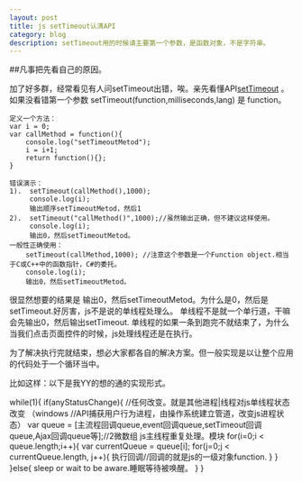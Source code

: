 ```yaml
---
layout: post
title: js setTimeout认清API
category: blog
description: setTimeout用的时候请主要第一个参数，是函数对象，不是字符串。
---
```

##凡事把先看自己的原因。

加了好多群，经常看见有人问setTimeout出错，唉。亲先看懂API[setTimeout][1] 。如果没看错第一个参数
setTimeout(function,milliseconds,lang) 是 function。
    
    定义一个方法：
    var i = 0;
    var callMethod = function(){
    	console.log("setTimeoutMetod");
    	i = i+1;
    	return function(){};
    }

    错误演示：
    1).  setTimeout(callMethod(),1000);
         console.log(i);
         输出顺序setTimeoutMetod，然后1
    2).  setTimeout("callMethod()",1000);//虽然输出正确，但不建议这样使用。
         console.log(i);
         输出0，然后setTimeoutMetod。
    一般性正确使用：
        setTimeout(callMethod,1000); //注意这个参数是一个Function object.相当于C或C++中的函数指针，C#的委托。
        console.log(i);
        输出0，然后setTimeoutMetod。

很显然想要的结果是 输出0，然后setTimeoutMetod。为什么是0，然后是setTimeout.好厉害，js不是说的单线程处理么。
单线程不是就一个单行道，干嘛会先输出0，然后输出setTimeout.
单线程的如果一条到跑完不就结束了，为什么当我们点击页面控件的时候，js处理线程还是在执行。

为了解决执行完就结束，想必大家都各自的解决方案。但一般实现是以让整个应用的代码处于一个循环当中。

比如这样：以下是我YY的想的通的实现形式。

while(1){
    if(anyStatusChange){  //任何改变。就是其他进程|线程对js单线程状态改变 （windows 
                          //API捕获用户行为进程，由操作系统建立管道，改变js进程状态）
      var  queue = [主流程回调queue,event回调queue,setTimeout回调queue,Ajax回调queue等];//2微数组
      js主线程重复处理。模块
      for(i=0;i < queue.length;i++){
         var currentQueue = queue[i];
         for(j=0;j < currentQueue.length, j++){
            执行回调//回调的就是js的一级对象function.
         }
      }
    }else{
        sleep or wait to be aware.睡眠等待被唤醒。
    } 
}

[1]: http://www.w3schools.com/jsref/met_win_settimeout.asp
